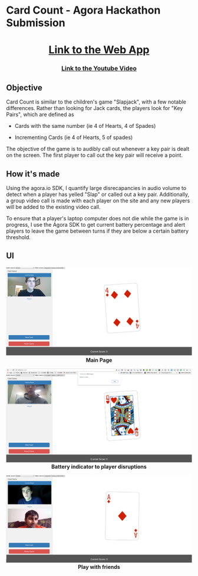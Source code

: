 # Card Count - Agora Hackathon Submission

<h1 align="center"><a href="https://agoradevpost.herokuapp.com/">Link to the Web App</a></h1>

<h3 align="center"><a href="https://youtu.be/3gIOp4J3eRU">Link to the Youtube Video</a></h3>



## Objective

Card Count is similar to the children's game "Slapjack", with a few notable differences.  Rather than looking for Jack cards, the players look for "Key Pairs", which are defined as

- Cards with the same number (ie 4 of Hearts, 4 of Spades)

- Incrementing Cards (ie 4 of Hearts, 5 of spades)

The objective of the game is to audibly call out whenever a key pair is dealt on the screen.  The first player to call out the key pair will receive a point.

## How it's made

Using the agora.io SDK, I quantify large disrecapancies in audio volume to detect when a player has yelled "Slap" or called out a key pair.  Additionally, a group video call is made with each player on the site and any new players will be added to the existing video call.

To ensure that a player's laptop computer does not die while the game is in progress, I use the Agora SDK to get current battery percentage and alert players to leave the game between turns if they are below a certain battery threshold.

## UI

<p align="center">
  <img src="images/ss1.png"/>
  <br><b>Main Page</b>
</p>

<p align="center">
  <img src="images/batteryLow.png"/>
  <br><b>Battery indicator to player disruptions</b>
</p>

<p align="center">
  <img src="images/photo3.png"/>
  <br><b>Play with friends</b>
</p>

